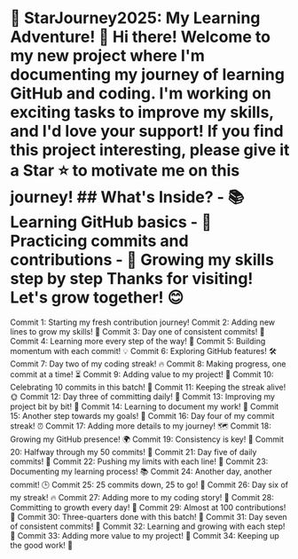 # 🌟 StarJourney2025: My Learning Adventure! 🌟 Hi there! Welcome to my new project where I'm documenting my journey of learning GitHub and coding. I'm working on exciting tasks to improve my skills, and I'd love your support! If you find this project interesting, please give it a **Star** ⭐ to motivate me on this journey! ## What's Inside? - 📚 Learning GitHub basics - 🚀 Practicing commits and contributions - 🌱 Growing my skills step by step Thanks for visiting! Let's grow together! 😊
Commit 1: Starting my fresh contribution journey! 
Commit 2: Adding new lines to grow my skills! 🌟
Commit 3: Day one of consistent commits! 🚀
Commit 4: Learning more every step of the way! 📖
Commit 5: Building momentum with each commit! 💡
Commit 6: Exploring GitHub features! 🛠️
Commit 7: Day two of my coding streak! 🔥
Commit 8: Making progress, one commit at a time! ⏳
Commit 9: Adding value to my project! 💎
Commit 10: Celebrating 10 commits in this batch! 🎉
Commit 11: Keeping the streak alive! 🌞
Commit 12: Day three of committing daily! 📅
Commit 13: Improving my project bit by bit! 🧩
Commit 14: Learning to document my work! 📝
Commit 15: Another step towards my goals! 🏁
Commit 16: Day four of my commit streak! ⏰
Commit 17: Adding more details to my journey! 🗺️
Commit 18: Growing my GitHub presence! 🌍
Commit 19: Consistency is key! 🔑
Commit 20: Halfway through my 50 commits! 🥳
Commit 21: Day five of daily commits! 🌟
Commit 22: Pushing my limits with each line! 💪
Commit 23: Documenting my learning process! 📚
Commit 24: Another day, another commit! 🕒
Commit 25: 25 commits down, 25 to go! 🚀
Commit 26: Day six of my streak! 🔥
Commit 27: Adding more to my coding story! 📖 
Commit 28: Committing to growth every day! 🌱
Commit 29: Almost at 100 contributions! 🎯 
Commit 30: Three-quarters done with this batch! 🎈
Commit 31: Day seven of consistent commits! 📅
Commit 32: Learning and growing with each step! 🌟
Commit 33: Adding more value to my project! 💎
Commit 34: Keeping up the good work! 💼
